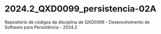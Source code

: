 # 2024.2_QXD0099_persistencia-02A
Repositório de códigos da disciplina de QXD0099 - Desenvolvimento de Software para Persistência - 2024.2
